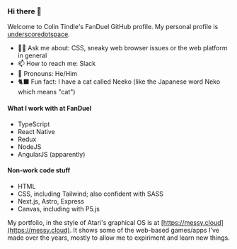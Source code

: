 ### Hi there 🌊

Welcome to Colin Tindle's FanDuel GitHub profile. My personal profile is [underscoredotspace](//github.com/underscoredotspace). 

- 🧑‍💻 Ask me about: CSS, sneaky web browser issues or the web platform in general
- 📫 How to reach me: Slack
- 🙅 Pronouns: He/Him
- 🐈‍⬛ Fun fact: I have a cat called Neeko (like the Japanese word Neko which means "cat")

#### What I work with at FanDuel

- TypeScript
- React Native
- Redux
- NodeJS
- AngularJS (apparently)

#### Non-work code stuff

- HTML
- CSS, including Tailwind; also confident with SASS
- Next.js, Astro, Express
- Canvas, including with P5.js

My portfolio, in the style of Atari's graphical OS is at [https://messy.cloud](https://messy.cloud). It shows some of the web-based games/apps I've made over the years, mostly to allow me to expiriment and learn new things. 
